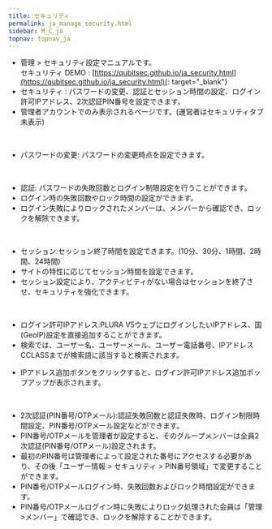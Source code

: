 ```yaml
---
title: セキュリティ
permalink: ja_manage_security.html
sidebar: M_C_ja
topnav: topnav_ja
---
```


- 管理 > セキュリティ設定マニュアル<!-- 映像 -->です。   
セキュリティ DEMO : [https://qubitsec.github.io/ja_security.html](https://qubitsec.github.io/ja_security.html){: target="_blank"}
- セキュリティ : パスワードの変更、認証とセッション時間の設定、ログイン許可IPアドレス、2次認証PIN番号を設定できます。   
- 管理者アカウントでのみ表示されるページです。(運営者はセキュリティタブ未表示)

 <!-- [![image](/docs/images/Manual/common/manage/security/7.png){: width="800" }](/docs/images/Manual/common/manage/security/7.png){: target="_blank"}-->

<br />

- パスワードの変更: パスワードの変更時点を設定できます。

<!-- [![image](/docs/images/Manual/common/manage/security/8.png){: width="800" }](/docs/images/Manual/common/manage/security/8.png){: target="_blank"}-->

<br />

- 認証: パスワードの失敗回数とログイン制限設定を行うことができます。
- ログイン時の失敗回数やロック時間の設定ができます。
- ログイン失敗によりロックされたメンバーは、メンバーから確認でき、ロックを解除できます。
 
<!-- [![image](/docs/images/Manual/common/manage/security/2.png){: width="800" }](/docs/images/Manual/common/manage/security/2.png){: target="_blank"}-->

<br />

- セッション:セッション終了時間を設定できます。(10分、30分、1時間、2時間、24時間)
- サイトの特性に応じてセッション時間を設定できます。
- セッション設定により、アクティビティがない場合はセッションを終了させ、セキュリティを強化できます。
 
<!-- [![image](/docs/images/Manual/common/manage/security/3.png){: width="800" }](/docs/images/Manual/common/manage/security/3.png){: target="_blank"}-->

<br />

- ログイン許可IPアドレス:PLURA V5ウェブにログインしたいIPアドレス、国(GeoIP)設定を直接追加することができます。
- 検索では、ユーザー名、ユーザーメール、ユーザー電話番号、IPアドレスCCLASSまでが検索語に該当すると検索されます。

 <!-- [![image](/docs/images/Manual/common/manage/security/011.png){: width="800" }](/docs/images/Manual/common/manage/security/011.png){: target="_blank"}-->   

- IPアドレス追加ボタンをクリックすると、ログイン許可IPアドレス追加ポップアップが表示されます。

<!-- [![image](/docs/images/Manual/common/manage/security/5.png)](/docs/images/Manual/common/manage/security/5.png){: target="_blank"}-->

<br />

- 2次認証(PIN番号/OTPメール):認証失敗回数と認証失敗時、ログイン制限時間設定、PIN番号/OTPメール設定などができます。
- PIN番号/OTPメールを管理者が設定すると、そのグループメンバーは全員2次認証(PIN番号/OTPメール)設定されます。
- 最初のPIN番号は管理者によって設定された番号にアクセスする必要があり、その後「ユーザー情報 > セキュリティ > PIN番号領域」で変更することができます。
- PIN番号/OTPメールログイン時、失敗回数およびロック時間設定ができます。
- PIN番号/OTPメールログイン時に失敗によりロック処理された会員は「管理>メンバー」で確認でき、ロックを解除することができます。

 <!-- [![image](/docs/images/Manual/common/manage/security/6.png){: width="800" }](/docs/images/Manual/common/manage/security/6.png){: target="_blank"}-->

 <!-- [![image](/docs/images/Manual/common/manage/security/10.png){: width="800" }](/docs/images/Manual/common/manage/security/10.png){: target="_blank"}-->